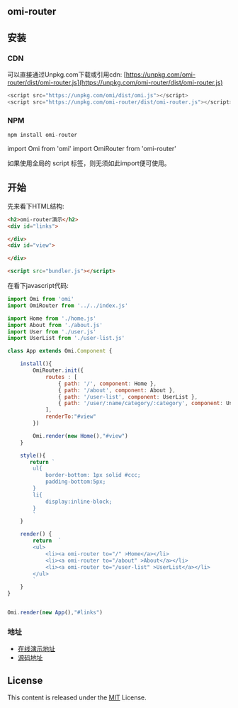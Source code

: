 ﻿## omi-router

## 安装

### CDN
可以直接通过Unpkg.com下载或引用cdn: [https://unpkg.com/omi-router/dist/omi-router.js](https://unpkg.com/omi-router/dist/omi-router.js)

```js
<script src="https://unpkg.com/omi/dist/omi.js"></script>
<script src="https://unpkg.com/omi-router/dist/omi-router.js"></script>
```

### NPM

```js
npm install omi-router
```


import Omi from 'omi'
import OmiRouter from 'omi-router'

如果使用全局的 script 标签，则无须如此import便可使用。

## 开始

先来看下HTML结构:

``` html
<h2>omi-router演示</h2>
<div id="links">

</div>
<div id="view">

</div>

<script src="bundler.js"></script>
```

在看下javascript代码:

```js
import Omi from 'omi'
import OmiRouter from '../../index.js'

import Home from './home.js'
import About from './about.js'
import User from './user.js'
import UserList from './user-list.js'

class App extends Omi.Component {

    install(){
        OmiRouter.init({
            routes : [
                { path: '/', component: Home },
                { path: '/about', component: About },
                { path: '/user-list', component: UserList },
                { path: '/user/:name/category/:category', component: User }
            ],
            renderTo:"#view"
        })

        Omi.render(new Home(),"#view")
    }

    style(){
       return `
        ul{
            border-bottom: 1px solid #ccc;
            padding-bottom:5px;
        }
        li{
            display:inline-block;
        }
        `
    }

    render() {
        return  `
        <ul>
            <li><a omi-router to="/" >Home</a></li>
            <li><a omi-router to="/about" >About</a></li>
            <li><a omi-router to="/user-list" >UserList</a></li>
        </ul>
        `
    }
}


Omi.render(new App(),"#links")
```

### 地址

* [在线演示地址](http://alloyteam.github.io/omi/plugins/omi-router/example/simple/)
* [源码地址](https://github.com/AlloyTeam/omi/tree/master/plugins/omi-router/example/simple)

## License
This content is released under the [MIT](http://opensource.org/licenses/MIT) License.